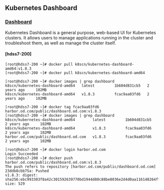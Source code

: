 ## Kubernetes Dashboard
### [Dashboard](https://github.com/kubernetes/dashboard)
Kubernetes Dashboard is a general purpose, web-based UI for Kubernetes clusters. It allows users to manage applications running in the cluster and troubleshoot them, as well as manage the cluster itself.

#### [hdss7-200]
```buildoutcfg
[root@hdss7-200 ~]# docker pull k8scn/kubernetes-dashboard-amd64:v1.8.3
[root@hdss7-200 ~]# docker pull k8scn/kubernetes-dashboard-amd64

[root@hdss7-200 ~]# docker images | grep dashboard
k8scn/kubernetes-dashboard-amd64   latest         1b604d831cb5   2 years ago     102MB
k8scn/kubernetes-dashboard-amd64   v1.8.3         fcac9aa03fd6   2 years ago     102MB
```
```buildoutcfg
[root@hdss7-200 ~]# docker tag fcac9aa03fd6 harbor.od.com/public/dashboard.od.com:v1.8.3
[root@hdss7-200 ~]# docker images | grep dashboard
k8scn/kubernetes-dashboard-amd64        latest         1b604d831cb5   2 years ago     102MB
k8scn/kubernetes-dashboard-amd64        v1.8.3         fcac9aa03fd6   2 years ago     102MB
harbor.od.com/public/dashboard.od.com   v1.8.3         fcac9aa03fd6   2 years ago     102MB

[root@hdss7-200 ~]# docker login harbor.od.com
Login Succeeded
[root@hdss7-200 ~]# docker push harbor.od.com/public/dashboard.od.com:v1.8.3
The push refers to repository [harbor.od.com/public/dashboard.od.com]
23ddb8cbb75a: Pushed
v1.8.3: digest: sha256:ebc993303f8a42c301592639770bd1944d80c88be8036e2d4d0aa116148264ff size: 529
```
